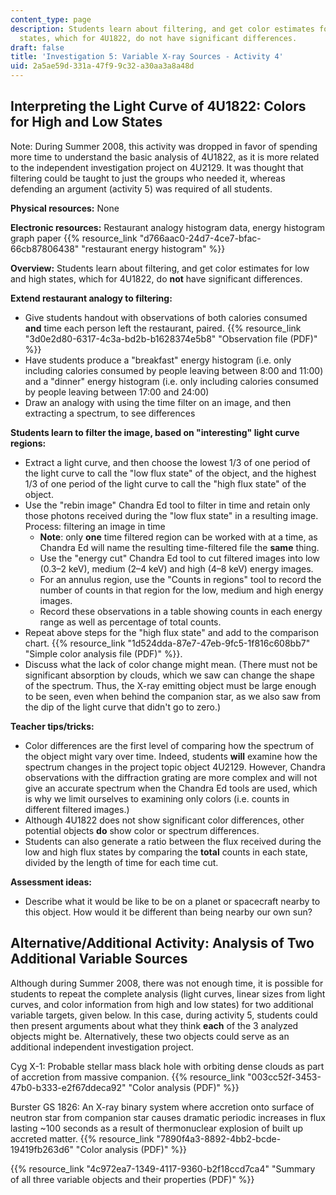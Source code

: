 ```yaml
---
content_type: page
description: Students learn about filtering, and get color estimates for low and high
  states, which for 4U1822, do not have significant differences.
draft: false
title: 'Investigation 5: Variable X-ray Sources - Activity 4'
uid: 2a5ae59d-331a-47f9-9c32-a30aa3a8a48d
---
```

## **Interpreting the Light Curve of 4U1822: Colors for High and Low States**

Note: During Summer 2008, this activity was dropped in favor of spending more time to understand the basic analysis of 4U1822, as it is more related to the independent investigation project on 4U2129. It was thought that filtering could be taught to just the groups who needed it, whereas defending an argument (activity 5) was required of all students.

**Physical resources:** None

**Electronic resources:** Restaurant analogy histogram data, energy histogram graph paper {{% resource_link "d766aac0-24d7-4ce7-bfac-66cb87806438" "restaurant energy histogram" %}}

**Overview:** Students learn about filtering, and get color estimates for low and high states, which for 4U1822, do **not** have significant differences.

**Extend restaurant analogy to filtering:**

- Give students handout with observations of both calories consumed **and** time each person left the restaurant, paired. {{% resource_link "3d0e2d80-6317-4c3a-bd2b-b1628374e5b8" "Observation file (PDF)" %}}
- Have students produce a "breakfast" energy histogram (i.e. only including calories consumed by people leaving between 8:00 and 11:00) and a "dinner" energy histogram (i.e. only including calories consumed by people leaving between 17:00 and 24:00)
- Draw an analogy with using the time filter on an image, and then extracting a spectrum, to see differences

**Students learn to filter the image, based on "interesting" light curve regions:**

- Extract a light curve, and then choose the lowest 1/3 of one period of the light curve to call the "low flux state" of the object, and the highest 1/3 of one period of the light curve to call the "high flux state" of the object.
- Use the "rebin image" Chandra Ed tool to filter in time and retain only those photons received during the "low flux state" in a resulting image. Process: filtering an image in time 
    - **Note**: only **one** time filtered region can be worked with at a time, as Chandra Ed will name the resulting time-filtered file the **same** thing.
    - Use the "energy cut" Chandra Ed tool to cut filtered images into low (0.3–2 keV), medium (2–4 keV) and high (4–8 keV) energy images.
    - For an annulus region, use the "Counts in regions" tool to record the number of counts in that region for the low, medium and high energy images.
    - Record these observations in a table showing counts in each energy range as well as percentage of total counts.
- Repeat above steps for the "high flux state" and add to the comparison chart. {{% resource_link "1d524dda-87e7-47eb-9fc5-1f816c608bb7" "Simple color analysis file (PDF)" %}}.
- Discuss what the lack of color change might mean. (There must not be significant absorption by clouds, which we saw can change the shape of the spectrum. Thus, the X-ray emitting object must be large enough to be seen, even when behind the companion star, as we also saw from the dip of the light curve that didn't go to zero.)

**Teacher tips/tricks:**

- Color differences are the first level of comparing how the spectrum of the object might vary over time. Indeed, students **will** examine how the spectrum changes in the project topic object 4U2129. However, Chandra observations with the diffraction grating are more complex and will not give an accurate spectrum when the Chandra Ed tools are used, which is why we limit ourselves to examining only colors (i.e. counts in different filtered images.)
- Although 4U1822 does not show significant color differences, other potential objects **do** show color or spectrum differences.
- Students can also generate a ratio between the flux received during the low and high flux states by comparing the **total** counts in each state, divided by the length of time for each time cut.

**Assessment ideas:**

- Describe what it would be like to be on a planet or spacecraft nearby to this object. How would it be different than being nearby our own sun?

## **Alternative/Additional Activity: Analysis of Two Additional Variable Sources**

Although during Summer 2008, there was not enough time, it is possible for students to repeat the complete analysis (light curves, linear sizes from light curves, and color information from high and low states) for two additional variable targets, given below. In this case, during activity 5, students could then present arguments about what they think **each** of the 3 analyzed objects might be. Alternatively, these two objects could serve as an additional independent investigation project.

Cyg X-1: Probable stellar mass black hole with orbiting dense clouds as part of accretion from massive companion. {{% resource_link "003cc52f-3453-47b0-b333-e2f67ddeca92" "Color analysis (PDF)" %}}

Burster GS 1826: An X-ray binary system where accretion onto surface of neutron star from companion star causes dramatic periodic increases in flux lasting ~100 seconds as a result of thermonuclear explosion of built up accreted matter. {{% resource_link "7890f4a3-8892-4bb2-bcde-19419fb263d6" "Color analysis (PDF)" %}}

{{% resource_link "4c972ea7-1349-4117-9360-b2f18ccd7ca4" "Summary of all three variable objects and their properties (PDF)" %}}